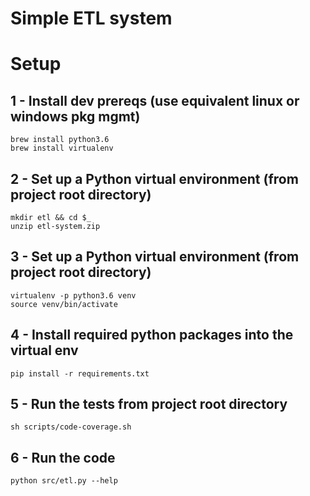 Simple ETL system
=======================

# Setup

1 - Install dev prereqs (use equivalent linux or windows pkg mgmt)
----

    brew install python3.6
    brew install virtualenv


2 - Set up a Python virtual environment (from project root directory)
----

    mkdir etl && cd $_
    unzip etl-system.zip


3 - Set up a Python virtual environment (from project root directory)
----

    virtualenv -p python3.6 venv 
    source venv/bin/activate


4 - Install required python packages into the virtual env
----
    
    pip install -r requirements.txt


5 - Run the tests from project root directory
----

    sh scripts/code-coverage.sh


6 - Run the code
----
    
    python src/etl.py --help




